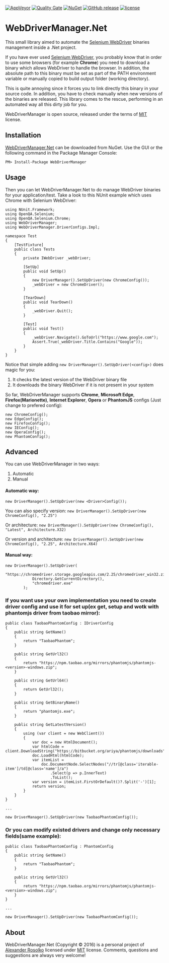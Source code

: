 [![AppVeyor](https://img.shields.io/appveyor/ci/rosolko/webdrivermanager-net.svg?maxAge=3600)](https://ci.appveyor.com/project/rosolko/webdrivermanager-net)
[![Quality Gate](https://sonarqube.com/api/badges/gate?key=rosolko:webdrivermanager)](https://sonarqube.com/dashboard/index/rosolko%3Awebdrivermanager)
[![NuGet](https://img.shields.io/nuget/v/WebDriverManager.svg?maxAge=3600)](https://www.nuget.org/packages/WebDriverManager)
[![GitHub release](https://img.shields.io/github/release/rosolko/WebDriverManager.Net.svg?maxAge=3600)](https://github.com/rosolko/WebDriverManager.Net/releases/latest)
[![license](https://img.shields.io/github/license/rosolko/WebDriverManager.Net.svg?maxAge=3600)](https://github.com/rosolko/WebDriverManager.Net/blob/master/LICENSE)

# WebDriverManager.Net
This small library aimed to automate the [Selenium WebDriver] binaries management inside a .Net project.

If you have ever used [Selenium WebDriver], you probably know that in order to use some browsers (for example **Chrome**) you need to download a binary which allows WebDriver to handle the browser. 
In addition, the absolute path to this binary must be set as part of the PATH environment variable or manually copied to build output folder (working directory).

This is quite annoying since it forces you to link directly this binary in your source code. In addition, you have to check manually when new versions of the binaries are released. This library comes to the rescue, performing in an automated way all this dirty job for you.

WebDriverManager is open source, released under the terms of [MIT] license.

## Installation

[WebDriverManager.Net] can be downloaded from NuGet.
Use the GUI or the following command in the Package Manager Console:

    PM> Install-Package WebDriverManager

## Usage

Then you can let WebDriverManager.Net to do manage WebDriver binaries for your application/test. Take a look to this NUnit example which uses Chrome with Selenium WebDriver:

    using NUnit.Framework;
	using OpenQA.Selenium;
	using OpenQA.Selenium.Chrome;
	using WebDriverManager;
	using WebDriverManager.DriverConfigs.Impl;

	namespace Test
	{
	    [TestFixture]
	    public class Tests
	    {
	        private IWebDriver _webDriver;

	        [SetUp]
	        public void SetUp()
	        {
	            new DriverManager().SetUpDriver(new ChromeConfig());
	            _webDriver = new ChromeDriver();
	        }

	        [TearDown]
	        public void TearDown()
	        {
	            _webDriver.Quit();
	        }

	        [Test]
	        public void Test()
	        {
	            _webDriver.Navigate().GoToUrl("https://www.google.com");
	            Assert.True(_webDriver.Title.Contains("Google"));
	        }
	    }
	}

Notice that simple adding ``new DriverManager().SetUpDriver(<config>)`` does magic for you:

1. It checks the latest version of the WebDriver binary file
2. It downloads the binary WebDriver if it is not present in your system

So far, WebDriverManager supports **Chrome**, **Microsoft Edge**, **Firefox(Marionette)**, **Internet Explorer**, **Opera** or **PhantomJS** configs (Just change <config> to prefered config):

    new ChromeConfig();
    new EdgeConfig();
    new FirefoxConfig();
    new IEConfig();
    new OperaConfig();
    new PhantomConfig();

## Advanced

You can use WebDriverManager in two ways:
1. Automatic
2. Manual

#### Automatic way: 
	new DriverManager().SetUpDriver(new <Driver>Config());

You can also specify version:
	``new DriverManager().SetUpDriver(new ChromeConfig(), "2.25")``

Or architecture:
	``new DriverManager().SetUpDriver(new ChromeConfig(), "Latest", Architecture.X32)``

Or version and architecture:
	``new DriverManager().SetUpDriver(new ChromeConfig(), "2.25", Architecture.X64)``

#### Manual way:
	new DriverManager().SetUpDriver(
                "https://chromedriver.storage.googleapis.com/2.25/chromedriver_win32.zip", 
                Directory.GetCurrentDirectory(),
                "chromedriver.exe"
            );

### If you want use your own implementation you need to create driver config and use it for set up(ex get, setup and wotk with phantomjs driver from taobao mirror):
	public class TaobaoPhantomConfig : IDriverConfig
    {
        public string GetName()
        {
            return "TaobaoPhantom";
        }

        public string GetUrl32()
        {
            return "https://npm.taobao.org/mirrors/phantomjs/phantomjs-<version>-windows.zip";
        }

        public string GetUrl64()
        {
            return GetUrl32();
        }

        public string GetBinaryName()
        {
            return "phantomjs.exe";
        }

        public string GetLatestVersion()
        {
            using (var client = new WebClient())
            {
                var doc = new HtmlDocument();
                var htmlCode = client.DownloadString("https://bitbucket.org/ariya/phantomjs/downloads");
                doc.LoadHtml(htmlCode);
                var itemList =
                    doc.DocumentNode.SelectNodes("//tr[@class='iterable-item']/td[@class='name']/a")
                        .Select(p => p.InnerText)
                        .ToList();
                var version = itemList.FirstOrDefault()?.Split('-')[1];
                return version;
            }
        }
    }

    ...

    new DriverManager().SetUpDriver(new TaobaoPhantomConfig());

### Or you can modify existed drivers and change only necessary fields(same example):
	public class TaobaoPhantomConfig : PhantomConfig
    {
        public string GetName()
        {
            return "TaobaoPhantom";
        }

        public string GetUrl32()
        {
            return "https://npm.taobao.org/mirrors/phantomjs/phantomjs-<version>-windows.zip";
        }
    }

    ...

    new DriverManager().SetUpDriver(new TaobaoPhantomConfig());

## About

WebDriverManager.Net (Copyright &copy; 2016) is a personal project of [Alexander Rosolko] licensed under [MIT] license. 
Comments, questions and suggestions are always very welcome!

[Alexander Rosolko]: https://github.com/rosolko
[WebDriverManager.Net]: https://www.nuget.org/packages/WebDriverManager
[Selenium Webdriver]: http://docs.seleniumhq.org/projects/webdriver
[MIT]: https://github.com/rosolko/WebDriverManager.Net/blob/master/LICENSE
